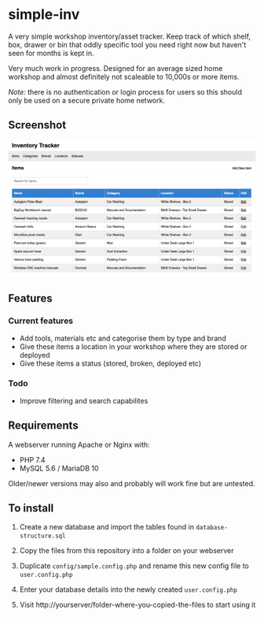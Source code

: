 # simple-inv

A very simple workshop inventory/asset tracker. Keep track of which shelf, box, drawer or bin that oddly specific tool you need right now but haven't seen for months is kept in.

Very much work in progress. Designed for an average sized home workshop and almost definitely not scaleable to 10,000s or more items.

*Note:* there is no authentication or login process for users so this should only be used on a secure private home network.

## Screenshot

![Inventory Tracker](/assets/screenshot.png?raw=true "Inventory Tracker")

## Features

### Current features

* Add tools, materials etc and categorise them by type and brand
* Give these items a location in your workshop where they are stored or deployed
* Give these items a status (stored, broken, deployed etc)

### Todo

* Improve filtering and search capabilites

## Requirements

A webserver running Apache or Nginx with:

* PHP 7.4
* MySQL 5.6 / MariaDB 10

Older/newer versions may also and probably will work fine but are untested.

## To install

1) Create a new database and import the tables found in `database-structure.sql`

2) Copy the files from this repository into a folder on your webserver

3) Duplicate `config/sample.config.php` and rename this new config file to `user.config.php`

4) Enter your database details into the newly created `user.config.php`

5) Visit http://yourserver/folder-where-you-copied-the-files to start using it

